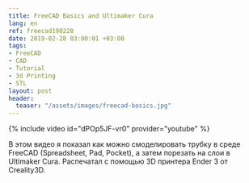 ```yaml
---
title: FreeCAD Basics and Ultimaker Cura
lang: en
ref: freecad190228
date: 2019-02-28 03:00:01 +03:00
tags:
- FreeCAD
- CAD
- Tutorial
- 3d Printing
- STL
layout: post
header:
  teaser: "/assets/images/freecad-basics.jpg"
---
```


{% include video id="dPOp5JF-vr0" provider="youtube" %}

В этом видео я показал как можно смоделировать трубку в среде FreeCAD (Spreadsheet, Pad, Pocket), а затем порезать на слои в Ultimaker Cura. Распечатал с помощью 3D принтера Ender 3 от Creality3D.
